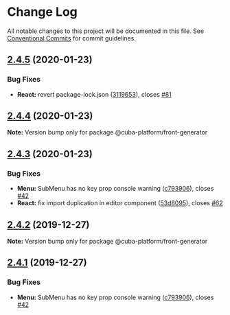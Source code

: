 # Change Log

All notable changes to this project will be documented in this file.
See [Conventional Commits](https://conventionalcommits.org) for commit guidelines.

## [2.4.5](https://github.com/cuba-platform/frontend/tree/master/packages/front-generator/compare/@cuba-platform/front-generator@2.4.4...@cuba-platform/front-generator@2.4.5) (2020-01-23)


### Bug Fixes

* **React:** revert package-lock.json ([3119653](https://github.com/cuba-platform/frontend/tree/master/packages/front-generator/commit/3119653d10a5cfb743fd3e7a2787873a4e6c894d)), closes [#81](https://github.com/cuba-platform/frontend/tree/master/packages/front-generator/issues/81)





## [2.4.4](https://github.com/cuba-platform/frontend/tree/master/packages/front-generator/compare/@cuba-platform/front-generator@2.4.3...@cuba-platform/front-generator@2.4.4) (2020-01-23)

**Note:** Version bump only for package @cuba-platform/front-generator





## [2.4.3](https://github.com/cuba-platform/frontend/tree/master/packages/front-generator/compare/@cuba-platform/front-generator@2.4.0...@cuba-platform/front-generator@2.4.3) (2020-01-23)


### Bug Fixes

* **Menu:** SubMenu has no key prop console warning ([c793906](https://github.com/cuba-platform/frontend/tree/master/packages/front-generator/commit/c7939064cdca2f49e3fe3dc0316c533b3367f729)), closes [#42](https://github.com/cuba-platform/frontend/tree/master/packages/front-generator/issues/42)
* **React:** fix import duplication in editor component ([53d8095](https://github.com/cuba-platform/frontend/tree/master/packages/front-generator/commit/53d809597a3f924ed40e74b70f344070de73e9a6)), closes [#62](https://github.com/cuba-platform/frontend/tree/master/packages/front-generator/issues/62)


## [2.4.2](https://github.com/cuba-platform/frontend/tree/master/packages/front-generator/compare/@cuba-platform/front-generator@2.4.1...@cuba-platform/front-generator@2.4.2) (2019-12-27)

**Note:** Version bump only for package @cuba-platform/front-generator





## [2.4.1](https://github.com/cuba-platform/frontend/tree/master/packages/front-generator/compare/@cuba-platform/front-generator@2.4.0...@cuba-platform/front-generator@2.4.1) (2019-12-27)


### Bug Fixes

* **Menu:** SubMenu has no key prop console warning ([c793906](https://github.com/cuba-platform/frontend/tree/master/packages/front-generator/commit/c7939064cdca2f49e3fe3dc0316c533b3367f729)), closes [#42](https://github.com/cuba-platform/frontend/tree/master/packages/front-generator/issues/42)
